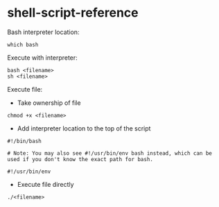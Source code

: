 # shell-script-reference

Bash interpreter location:

```
which bash
```

Execute with interpreter:

```shell script
bash <filename>
sh <filename>
```

Execute file:

- Take ownership of file

```
chmod +x <filename>
```

- Add interpreter location to the top of the script

```shell script
#!/bin/bash

# Note: You may also see #!/usr/bin/env bash instead, which can be used if you don't know the exact path for bash.

#!/usr/bin/env
```

- Execute file directly

```shell script
./<filename>
```
